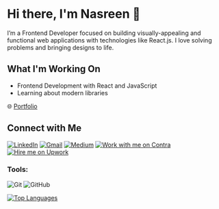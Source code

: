 # Hi there, I'm Nasreen 👋

I’m a Frontend Developer focused on building visually-appealing and functional web applications with technologies like React.js. I love solving problems and bringing designs to life.

## What I'm Working On
- Frontend Development with React and JavaScript
- Learning about modern libraries

🌐 [Portfolio](https://nasreen.vercel.app/)

## Connect with Me

[![LinkedIn](https://img.shields.io/badge/-LinkedIn-blue?style=flat-square&logo=Linkedin&logoColor=white)](https://linkedin.com/in/nasreen429)
[![Gmail](https://img.shields.io/badge/-Gmail-red?style=flat-square&logo=gmail&logoColor=white)](mailto:nasreenmalik429@gmail.com)
[![Medium](https://img.shields.io/badge/-Medium-black?style=flat-square&logo=Medium&logoColor=white)](https://medium.com/@nasreenmalik429)
[![Work with me on Contra](https://img.shields.io/badge/Work_with_me-Contra-blue?style=for-the-badge&logo=handshake)](https://contra.com/iman_jrwscwab)
[![Hire me on Upwork](https://img.shields.io/badge/Hire_me-Upwork-green?style=for-the-badge&logo=upwork)](https://www.upwork.com/freelancers/~018d7cd8f7aad29211?mp_source=share)


### Tools:
![Git](https://img.shields.io/badge/-Git-F05032?style=flat-square&logo=git&logoColor=white) 
![GitHub](https://img.shields.io/badge/-GitHub-181717?style=flat-square&logo=github&logoColor=white)

[![Top Languages](https://github-readme-stats.vercel.app/api/top-langs/?username=Nasreen027&layout=compact&theme=radical)](https://github.com/Nasreen027/github-readme-stats)


